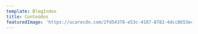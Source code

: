 ```yaml
---
template: BlogIndex
title: Conteúdos
featuredImage: 'https://ucarecdn.com/2fd54378-e53c-4187-8782-4dcc8653ec87/'
---
```


